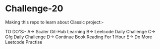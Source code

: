 # Challenge-20
Making this repo to learn about Classic project:-

TO DO'S:-
A-> Scaler Git-Hub Learning
B-> Leetcode Daily Challenge
C-> Gfg Daily Challenge
D-> Continue Book Reading For 1 Hour
E-> Do More Leetcode Practise
